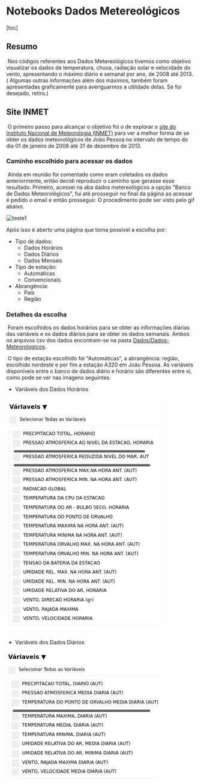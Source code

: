 # Notebooks Dados Metereológicos

[toc]

## Resumo

​	Nos códigos referentes aos Dados Metereológicos tivemos como objetivo visualizar os dados de temperatura, chuva, radiação solar e velocidade do vento, apresentando o máximo diário e semanal por ano, de 2008 até 2013.  ( Algumas outras informações além dos máximos, também foram apresentadas graficamente para averiguarmos a utilidade delas. Se for desejado, retiro.)  

## Site INMET

​	O primeiro passo para alcançar o objetivo foi o de explorar o [site do Instituto Nacional  de Meteorologia (INMET)](https://portal.inmet.gov.br/ "site do INMET") para ver a melhor forma de se obter os dados meteorológicos de João Pessoa no intervalo de tempo do dia 01 de janeiro de 2008 até 31 de dezembro de 2013.



### Caminho escolhido para acessar os dados

​	Ainda em reunião foi comentado como eram coletados os dados anteriormente, então decidi reproduzir o caminho que gerasse esse resultado. Primeiro, acessei na aba dados metereológicos a opção "Banco de Dados Meteorológicos", fui até prosseguir no final da página ao acessar é pedido o email e então prosseguir. O procedimento pode ser visto pelo gif abaixo.



![teste1](readme/teste1.gif)



Após isso é aberto uma página que torna possível a escolha por:

- Tipo de dados:
  - Dados Horários
  - Dados Diários
  - Dados Mensais
- Tipo de estação:
  - Automáticas
  - Convencionais
- Abrangência:
  - País
  - Região



### Detalhes da escolha

​	Foram escolhidos os dados horários para se obter as informações diárias das variáveis e os dados diários para se obter os dados semanais. Ambos os arquivos csv dos dados encontram-se na pasta [Dados/Dados-Meteorologicos](https://github.com/V-kr0pt/previsao-de-demanda/tree/main/Dados/Dados-Metereologicos). 

​	O tipo de estação escolhido foi "Automáticas", a abrangência: região, escolhido nordeste e por fim a estação A320 em João Pessoa. As variáveis disponíveis entre o banco de dados diário e horário são diferentes entre si, como pode se ver nas imagens seguintes:



- Variáveis dos Dados Horários	

######   ![var_dados_horarios](./imagensdoreadme/var_dados_horarios.png)



- Variáveis dos Dados Diários 

###### <img src="./imagensdoreadme/var_dados_diarios.png" alt="var_dados_diarios"  />